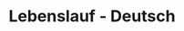 ---
layout: resume
title: Lebenslauf - Deutsch
description: 
hide_description: true
left_column:
  - work
  - volunteer
  - education
  - awards
  - publications
  - references
right_column:
  - languages
  - skills
  - interests
no_language_icons: false
no_skill_icons: false
buttons:
  print: true
  pdf: /assets/lebenslauf-deutsch.pdf
  # For the vCard you can either provide a link to a .vcf file in assets (see `pdf` above),
  # or use `h2vx.com` to generate a vCard on the fly based on the structured data of the resume page.
  # The later requires `hydejack.no_structured_data: false` and only works once the site is deployed to a public URL.
  vcf: /assets/Jakob Gabriel.vcf
  # http://h2vx.com/vcf/<!--url-->
  #json: /assets/resume.json
  #ondrive: https://1drv.ms/u/s!ApGC4LfxKCgGicR_6WNFuvW_SenzcQ?e=AzshDb
# Resume data for German
resume:
  # If you have a `resume.json` file, copy it into `_data` and delete this file.
  # If you don't have a JSON Resume you can just edit this YAML file instead.
  # See also: <https://jsonresume.org/>.

  basics:
    name: 'Jakob Gabriel'
    label: 'Analytics and Data Engineer'
    picture: 'assets/img/logo.jpeg'
    email: 'jakob.gabriel5@googlemail.com'
    phone: '+49-159-01665306'
    #website: 
    #summary: TODO
    location:
      address: 'Friedrich-Engels-Str. 13'
      postalCode: '99086'
      city: 'Erfurt'
      countryCode: 'DE'
      region: 'Thüringen'
    profiles:
      - network: 'GitHub'
        username: 'Jakob Gabriel'
        url: 'https://github.com/jakobgabriel'
      - network: 'LinkedIn'
        username: 'Jakob Gabriel'
        url: 'https://www.linkedin.com/in/jakob-gabriel'
      - network: 'XING'
        username: 'Jakob Gabriel'
        url: 'https://www.xing.com/profile/Jakob_Gabriel4'

  work:
    - company: 'ContiTech Techno-Chemie GmbH - Karben'
      position: 'Analytics and Data Engineer'
      website: 'https://www.continental-industry.com/de/topnavi/company/organization/mobile-fluid-systems'
      startDate: '2022-01-01'
      endDate: ''
      highlights:
        - section: Zusammenfassung
        - items: 
            - Erarbeiten und Definieren von Analytics Anwendungsfällen und Projekten auf Basis von Problemstellungen in Produktionsprozessen der Mobile Fluid Systems in Zusammenarbeit mit Steakholdern 
            - Ausführen von kontinuierlichen Verbesserungsprozessen durch Anwendung von analytischen Methoden im datengetriebenen Problemlösungsprozess vor dem Hintergrund von globalen Skalierungspotenzialen 
            - Interpretieren und Dokumentieren von Lösungsansätzen aus durchgeführten Anwendungsfällen und Projekten zur weiteren Entscheidungsfindung und Iteration
            - Automatisieren von Analytics und operativen Business Workflows zur Beschleunigung von Ergebnisfindung und Unterstützung von Entscheidungsfindungsprozessen von Steakholdern
            - Vorbereitung von Budgets für Analytics Projekte mit anschließender Sicherstellung dieser im Rahmen von definierten Projektzielen
            - Vorbereitung und Dokumentation von Guidelines im Rahmen von Lessons Learned aus abgeschlossenen Projekten zur kontinuierlichen Weiterentwicklung
            - Unterstützung von existierenden Prozess- und Maschinenstandards vor dem Hintergrund von Ergebnissen aus Analytics Projekten
            - Enge Zusammenarbeit mit anderen Business Unit Funktionen und den ContiTech Zentralfunktionen
        - section: Industrie 4.0 Management und Strategie
        - items:
            - Verwaltung und Koordinierung von Anwendungsfällen und Projekten für datengestützte Prozessverbesserungen in Fertigungsprozessen
            - Unterstützung und Umsetzung kontinuierlicher Verbesserungsmaßnahmen durch Anwendung fortschrittlicher Datenanalysemethoden
            - Umsetzung von fertigungsprozessspezifischen Problemen mit Daten in Entscheidungsabläufe
            - Schnittstelle zu lokalen Werks- und BA-Funktionen, um fertigungstechnische Anforderungen und sonstiges Feedback für Data Analytics und Data Science Themen zu sammeln
            - Übersetzen Sie die Anforderungen des Werks/der Betriebseinheit in Anwendungsfälle und Verfahren, um die Implementierung sicherzustellen
            - Beitrag zur strategischen Planung von OT-Lösungen, um fortgeschrittene Analyse- und Data-Science-Kapazitäten sicherzustellen
            - Strategische Planung von Manufacturing Intelligence / Analytics-Lösungen für MFS, basierend auf den neuesten OT-Lösungen und CT- und MFS-Implementierungen
            - Teilnahme an und/oder Leitung von globalen oder lokalen fertigungstechnischen und funktionsübergreifenden Projekten mit dem Hintergrund fortschrittlicher Analyseansätze
            - Koordinierung von Data Analytics und Data Science Use Cases und Projekten auf globaler Ebene
        - section: Finanzmanagement für Industrie 4.0-Implementierungen
        - items:
            - Vorbereitung des Budgets und der Prognosen für Anwendungsfälle und Projekte im Bereich Data Analytics und Data Science
            - Sicherstellen, dass die finanziellen Ziele innerhalb der Anwendungsfälle oder Projekte erreicht werden
        - section: Manufacturing Intelligence / (Advanced) Analytics / Data Science
        - items:
            - Verständnis der Probleme des Herstellungsprozesses 
            - Definition von Analysezielen in Bezug auf die Anwendungsfälle und Projekte
            - Verstehen, Bereinigen, Zusammenführen und Vorbereiten von Daten für Anwendungsfälle und Projekte
            - Abstrahieren von Merkmalen aus vorbereiteten Daten
            - Daten erforschen (visuelles Management)
            - Modellieren und Ausführen von Analytics Workflows für Routineursachen und -entscheidungen
            - Automatisieren der Ausführung von Analytics-Workflows
            - Interpretieren, Evaluieren der Workflow-Ergebnisse und deren Nutzen
            - Kontinuierliche Iteration über Analytics Workflows für bessere und schnellere Prozessentwicklungszyklen
        - section: Entwicklung und Einführung von MFS-weiten Digitalisierungsstandards
        - items:
            - Unterstützung bei der Evaluierung und Implementierung von Software wie z.B. PLC, MDA/PDA, MES und Hardware wie z.B. Edge-Technologie nach CT- und MFS-Standards
            - Identifikation von Schlüsselprozessen mit erheblichem Digitalisierungsbedarf sowie von Schlüsselkonzepten und -technologien zur Digitalisierung (MFS-intern und -extern, z.B. präventive und prädiktive Ansätze)
            - Entwicklung von Standards in Bezug auf Methoden (z.B. Data Exploration, Advanced Analytics, Data Science), Prozesse und Tools/Technologien (z.B. prädiktive Methoden)
            - Organisation und Umsetzung von Rollout-Konzepten, Kommunikation und Compliance der entwickelten Digitalisierungsstandards in allen MFS PMS (geteilt)
            - Unterstützung der lokalen Operations und ME bei der Lösungsimplementierung in Bezug auf Analytics-Ansätze
        - section: Schulung und Coaching
        - items:
            - Bereitstellung von Use Case- und projektbezogener Dokumentation für die kontinuierliche Qualifizierung anderer Fertigungsingenieure
            - Austausch von Wissen und Status bestehender Projekte innerhalb der MFS-Organisation
        - section: Standardisierung
        - items:
            - Entwicklung zentraler Standards für die Fertigungstechnik für Shopfloor IT/OT und Manufacturing Intelligence Aktivitäten
            - Bereitstellung von Feedback und Input für die weitere Entwicklung von Standards für die Fertigungstechnik

    - company: 'ContiTech MGW GmbH - Waltershausen'
      position: 'Quality Engineer'
      website: 'https://www.continental-industry.com/de/topnavi/company/organization/mobile-fluid-systems'
      startDate: '2018-10-01'
      endDate: '2021-12-31'
      highlights:
        - items:
            - Durchführung von Bemusterungen/Reklamationen 
            - Abstimmung der Bemusterungstermine mit globalem Qualitätsplaner zwischen ICO Kunden und Produktion
            - Erstellung von Erstmusterprüfberichten für BM-Teile
            - Bearbeitung von Vorserienreklamationen Überwachung der Abarbeitung von Korrekturmaßnahmen
            - Übertragung von Ursachen, sowie Maßnahmen aus Reklamationen in die FMEA
            - Prüfplanung - Entwicklung von Lehren-Konzepten zur Prüfung von BM-Teilen in den verschiedenen Fertigungsschritten
            - Mitarbeit bei der Festlegung von teilebezogenen Lehren-Layouts
            - Erstellung und Pflege von Prüfanweisungen Erstellung des Vorserien Kontrollplans, des Serien Kontrollplans sowie Produktionsablaufplans
            - Ermittlung und Bewertung von qualitätsrelevanten Kundenanforderungen innerhalb Herstellbarkeitsprozess
            - Überprüfung der Zeichnungen auf Einhaltung von internen Vorgaben sowie qualitätsrelevanten Themen Dokumentation von Abweichungen bzw. Auflagen bei der Herstellbarkeitsbewertung
            - Koordination und Moderation der FMEA Sitzungen
            - Mitarbeit in FMEA Besprechungen 
            - Durchführung von Risikoanalysen
            - Teilnahme an internen Prozessserien sowie an Kundenabnahmen
            - Koordination/Terminierung der Kundentermine mit globalem Qualitätsplaner und Produktion
            - Wirksamkeitsprüfung der Poka Yoke-Maßnahmen
            - Überprüfung von produkt- sowie prozessbezogenen Dokumenten auf Richtigkeit und Vollständigkeit
            - Einleitung sowie Betreuung von Prozessfähigkeitsuntersuchungen
            - Durchsetzung des Prinzips der eigenverantwortlichen Überwachung an jedem Arbeitsplatz 
            - Vorgabe, Einweisung und Überwachung zur Einhaltung der Arbeitsplatz-sowie Prüfdokumentation
            - Stetige Verbesserung mit dem Ziel der Senkung der Qualitätskosten 
            - Eindeutige Identifizierung, Kennzeichnung und Rückverfolgung der Produkte sowie Lenkung nach FIFO
            - Sicherung der Prozessfähigkeit der produktrelevanten Maschinen und Anlagen AS/WS/UWS im Rahmen der Tätigkeiten

    - company: 'ContiTech MGW GmbH - Waltershausen'
      position: 'Werksstudent'
      website: 'https://www.continental-industry.com/de/topnavi/company/organization/mobile-fluid-systems'
      startDate: '2015-10-01'
      endDate: '2018-09-30'
      highlights:
        - items:
            - Analyse von Problemen und Entwicklung von Lösungen im Bereich der Produkt- und Prozessindustrialisierung
            - Dokumentation der Analysen im Rahmen einer semesterbegleitenden Projekt- oder Seminararbeit.

    - company: 'ContiTech MGW GmbH - Waltershausen'
      position: 'Praktikant'
      website: 'https://www.continental-industry.com/de/topnavi/company/organization/mobile-fluid-systems'
      startDate: '2015-08-01'
      endDate: '2015-09-30'


  education:
    - institution: 'Hochschule Schmalkalden'
      area: 'Angewandte Kunststofftechnik'
      studyType: 'Master of Engineering'
      startDate: '2019-04-01'
      endDate: ''
      gpa: 'N/A'
      url: 'https://www.hsm-fernstudium.de/masterstudiengaenge/angewandte-kunststofftechnik-meng'
    - institution: 'Duale Hochschule Gera Eisenach'
      area: 'Kunststofftechnik'
      studyType: 'Bachelor of Engineering'
      startDate: '2015-10-01'
      endDate: '2018-09-30'
      gpa: '1.6'
      url: 'https://www.dhge.de/DHGE/Studiengaenge/Technik/Kunststofftechnik.html'

  # Certiciates/Training
  certificates:
    - name: 'Advanced Analytics Methodologies'
      date: '2021-10-11'
      organization: 'AdvancedAnalytics.Academy GmbH'
      #summary: 'There is no spoon.'
      url: 'https://advancedanalytics.academy/trainings/fundamentals/advanced-analytics-methodologies'

  skills:
    - name: 'Projektmanagement'
      level: '2-3'
      keywords: 
        - "MS Project"
        - "MS Planner"
        - "Gitlab"
    - name: 'Qualitätsmanagement'
      level: '3-3'
      keywords:
        - 'FMEA Moderation'
        - 'Produktauditierung'
        - 'APQP'
    - name: 'Statistik'
      level: '2-3'
      keywords:
        - "Minitab"
    - name: 'Programmiersprachen'
      level: '1-3'
      keywords: 
        - "Python"
    - name: 'Analytics Tools'
      level: '2-3'
      keywords:
        - "KNIME Analytics Platform"
    - name: 'Datenbanken'
      level: '2-3'
      keywords:
        - "Postgres"
        - "Timescale"
        - "InfluxDB"
        - "Cassandra"
    - name: 'Data Visualization'
      level: '2-3'
      keywords: 
        - "Grafana"
        - "Superset"
        - "PowerBI"

  languages:
    - language: 'Deutsch'
      fluency: 'native-speaker'
    - language: 'Englisch'
      fluency: 'professional-working-proficiency'
---